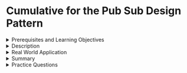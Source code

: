 # Cumulative for the  Pub Sub Design Pattern
<details><summary>Prerequisites and Learning Objectives</summary>

# Prerequisites

- Sound knowledge of HTML, CSS, and JavaScript.
- The Basic idea of the MVC (Model-View-Controller) architecture.
- Basic knowledge about TypeScript.


# Learning Objectives

- To define Publisher/Subscriber design pattern


</details>
<details><summary>Description</summary>

# Description


- The pub/sub (Publisher/Subscriber), is an architectural design pattern in which publisers and subscribers communicate with one another.
- A message handeller acts as a middleware between the publishers and subscribers.
- Messages (events) are sent out by the host (pubisher) to the message queue (event channel), subscribers join the message queue.

The following picture explains the pub/sub design pattern.

![Pub/Sub](/modules_new/resources/PubSub.PNG)


**Pro's of Pub/Sub design pattern:**

- Scales with multiple receivers
- Great with microservices
- Loose Coupling
- Works while client is not running


**Con's of Pub/Sub design pattern:**

- Message delivery issues
- Complex

</details>
<details><summary>Real World Application</summary>

# Real World Application

Consider a user uploading a video in youtube.

![Youtube Pub/Sub model](/modules_new/resources/PubSubExample.PNG)

1. The upload service will take the video and sends response to user once the video is uploaded and after that the user can disconnect.
2. The upload service will publish the raw mp4 video to th message queue.
3. The compress service is subscribed to Raw mp4 video and will receive raw mp4 and process it and publishes compressed video.
4. The format service is subscribed to compressed video topic and it publishes theh 480p, 1080p and 4k video.
5. The notification service is subscribed to 4k video and sends the notification in youtube.
</details>
<details><summary>Summary</summary> 

# Summary

- The pub/sub (Publisher/Subscriber), is an architectural design pattern in which publisers and subscribers communicate with one another using a middleware called event channel or message queue.
- Pub/Sub design pattern is an advancement over the request/response design pattern.
</details>
<details><summary>Practice Questions</summary>

[Practice Questions](./Quiz.gift)</details>
